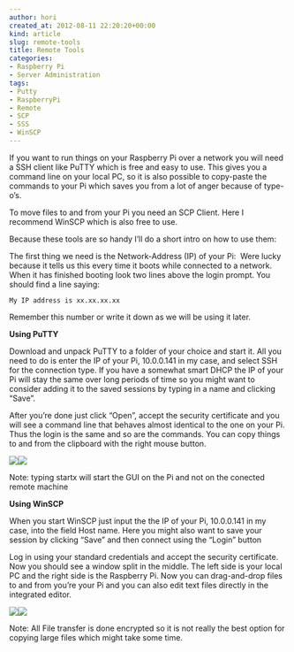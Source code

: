 ```yaml
---
author: hori
created_at: 2012-08-11 22:20:20+00:00
kind: article
slug: remote-tools
title: Remote Tools
categories:
- Raspberry Pi
- Server Administration
tags:
- Putty
- RaspberryPi
- Remote
- SCP
- SSS
- WinSCP
---
```


If you want to run things on your Raspberry Pi over a network you will need a SSH client like PuTTY which is free and easy to use. This gives you a command line on your local PC, so it is also possible to copy-paste the commands to your Pi which saves you from a lot of anger because of type-o’s.

To move files to and from your Pi you need an SCP Client. Here I recommend WinSCP which is also free to use.

Because these tools are so handy I’ll do a short intro on how to use them:

The first thing we need is the Network-Address (IP) of your Pi:  Were lucky because it tells us this every time it boots while connected to a network. When it has finished booting look two lines above the login prompt. You should find a line saying:

    
    My IP address is xx.xx.xx.xx


Remember this number or write it down as we will be using it later.

**Using PuTTY**

Download and unpack PuTTY to a folder of your choice and start it. All you need to do is enter the IP of your Pi, 10.0.0.141 in my case, and select SSH for the connection type. If you have a somewhat smart DHCP the IP of your Pi will stay the same over long periods of time so you might want to consider adding it to the saved sessions by typing in a name and clicking “Save”.

After you’re done just click “Open”, accept the security certificate and you will see a command line that behaves almost identical to the one on your Pi. Thus the login is the same and so are the commands. You can copy things to and from the clipboard with the right mouse button.

[![](http://www.miraculum.ch/wp-content/uploads/putty-300x288.jpg)](http://www.miraculum.ch/wp-content/uploads/putty.jpg)[![](http://www.miraculum.ch/wp-content/uploads/putty2-300x233.jpg)](http://www.miraculum.ch/wp-content/uploads/putty2.jpg)

Note: typing startx will start the GUI on the Pi and not on the conected remote machine

**Using WinSCP**

When you start WinSCP just input the the IP of your Pi, 10.0.0.141 in my case, into the field Host name. Here you might also want to save your session by clicking “Save” and then connect using the “Login” button

Log in using your standard credentials and accept the security certificate. Now you should see a window split in the middle. The left side is your local PC and the right side is the Raspberry Pi. Now you can drag-and-drop files to and from you’re your Pi and you can also edit text files directly in the integrated editor.

[![](http://www.miraculum.ch/wp-content/uploads/winscp-300x212.jpg)](http://www.miraculum.ch/wp-content/uploads/winscp.jpg)[![](http://www.miraculum.ch/wp-content/uploads/winscp2-300x229.jpg)](http://www.miraculum.ch/wp-content/uploads/winscp2.jpg)

Note: All File transfer is done encrypted so it is not really the best option for copying large files which might take some time.
